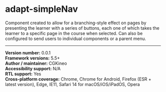 # adapt-simpleNav

Component created to allow for a branching-style effect on pages by presenting the learner with a series of buttons, each one of which takes the learner to a specific page in the course when selected. Can also be configured to send users to individual components or a parent menu.

----------------------------
**Version number:**  0.0.1<br>
**Framework versions:** 5.5+<br>
**Author / maintainer:** CGKineo<br>
**Accessibility support:** N/A<br>
**RTL support:** Yes<br>
**Cross-platform coverage:** Chrome, Chrome for Android, Firefox (ESR + latest version), Edge, IE11, Safari 14 for macOS/iOS/iPadOS, Opera
